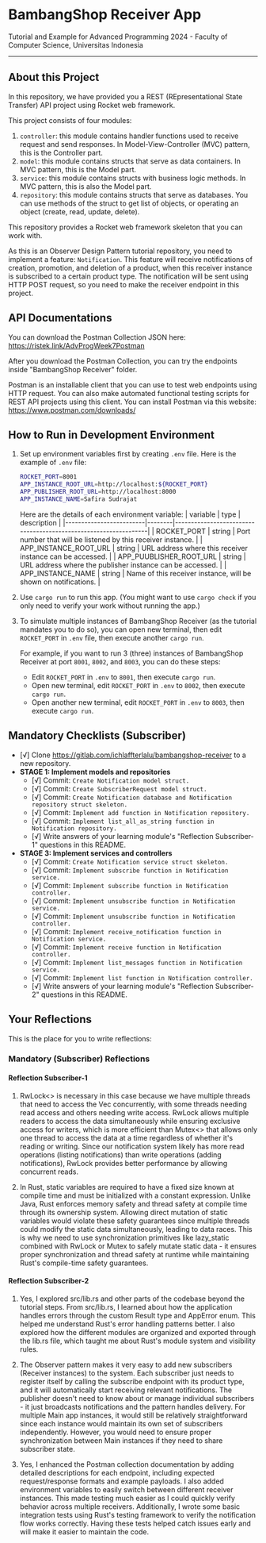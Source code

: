 # BambangShop Receiver App
Tutorial and Example for Advanced Programming 2024 - Faculty of Computer Science, Universitas Indonesia

---

## About this Project
In this repository, we have provided you a REST (REpresentational State Transfer) API project using Rocket web framework.

This project consists of four modules:
1.  `controller`: this module contains handler functions used to receive request and send responses.
    In Model-View-Controller (MVC) pattern, this is the Controller part.
2.  `model`: this module contains structs that serve as data containers.
    In MVC pattern, this is the Model part.
3.  `service`: this module contains structs with business logic methods.
    In MVC pattern, this is also the Model part.
4.  `repository`: this module contains structs that serve as databases.
    You can use methods of the struct to get list of objects, or operating an object (create, read, update, delete).

This repository provides a Rocket web framework skeleton that you can work with.

As this is an Observer Design Pattern tutorial repository, you need to implement a feature: `Notification`.
This feature will receive notifications of creation, promotion, and deletion of a product, when this receiver instance is subscribed to a certain product type.
The notification will be sent using HTTP POST request, so you need to make the receiver endpoint in this project.

## API Documentations

You can download the Postman Collection JSON here: https://ristek.link/AdvProgWeek7Postman

After you download the Postman Collection, you can try the endpoints inside "BambangShop Receiver" folder.

Postman is an installable client that you can use to test web endpoints using HTTP request.
You can also make automated functional testing scripts for REST API projects using this client.
You can install Postman via this website: https://www.postman.com/downloads/

## How to Run in Development Environment
1.  Set up environment variables first by creating `.env` file.
    Here is the example of `.env` file:
    ```bash
    ROCKET_PORT=8001
    APP_INSTANCE_ROOT_URL=http://localhost:${ROCKET_PORT}
    APP_PUBLISHER_ROOT_URL=http://localhost:8000
    APP_INSTANCE_NAME=Safira Sudrajat
    ```
    Here are the details of each environment variable:
    | variable                | type   | description                                                     |
    |-------------------------|--------|-----------------------------------------------------------------|
    | ROCKET_PORT             | string | Port number that will be listened by this receiver instance.    |
    | APP_INSTANCE_ROOT_URL   | string | URL address where this receiver instance can be accessed.       |
    | APP_PUUBLISHER_ROOT_URL | string | URL address where the publisher instance can be accessed.       |
    | APP_INSTANCE_NAME       | string | Name of this receiver instance, will be shown on notifications. |
2.  Use `cargo run` to run this app.
    (You might want to use `cargo check` if you only need to verify your work without running the app.)
3.  To simulate multiple instances of BambangShop Receiver (as the tutorial mandates you to do so),
    you can open new terminal, then edit `ROCKET_PORT` in `.env` file, then execute another `cargo run`.

    For example, if you want to run 3 (three) instances of BambangShop Receiver at port `8001`, `8002`, and `8003`, you can do these steps:
    -   Edit `ROCKET_PORT` in `.env` to `8001`, then execute `cargo run`.
    -   Open new terminal, edit `ROCKET_PORT` in `.env` to `8002`, then execute `cargo run`.
    -   Open another new terminal, edit `ROCKET_PORT` in `.env` to `8003`, then execute `cargo run`.

## Mandatory Checklists (Subscriber)
-   [√] Clone https://gitlab.com/ichlaffterlalu/bambangshop-receiver to a new repository.
-   **STAGE 1: Implement models and repositories**
    -   [√] Commit: `Create Notification model struct.`
    -   [√] Commit: `Create SubscriberRequest model struct.`
    -   [√] Commit: `Create Notification database and Notification repository struct skeleton.`
    -   [√] Commit: `Implement add function in Notification repository.`
    -   [√] Commit: `Implement list_all_as_string function in Notification repository.`
    -   [√] Write answers of your learning module's "Reflection Subscriber-1" questions in this README.
-   **STAGE 3: Implement services and controllers**
    -   [√] Commit: `Create Notification service struct skeleton.`
    -   [√] Commit: `Implement subscribe function in Notification service.`
    -   [√] Commit: `Implement subscribe function in Notification controller.`
    -   [√] Commit: `Implement unsubscribe function in Notification service.`
    -   [√] Commit: `Implement unsubscribe function in Notification controller.`
    -   [√] Commit: `Implement receive_notification function in Notification service.`
    -   [√] Commit: `Implement receive function in Notification controller.`
    -   [√] Commit: `Implement list_messages function in Notification service.`
    -   [√] Commit: `Implement list function in Notification controller.`
    -   [√] Write answers of your learning module's "Reflection Subscriber-2" questions in this README.

## Your Reflections
This is the place for you to write reflections:

### Mandatory (Subscriber) Reflections

#### Reflection Subscriber-1

1. RwLock<> is necessary in this case because we have multiple threads that need to access the Vec<Notification> concurrently, with some threads needing read access and others needing write access. RwLock allows multiple readers to access the data simultaneously while ensuring exclusive access for writers, which is more efficient than Mutex<> that allows only one thread to access the data at a time regardless of whether it's reading or writing. Since our notification system likely has more read operations (listing notifications) than write operations (adding notifications), RwLock provides better performance by allowing concurrent reads.

2. In Rust, static variables are required to have a fixed size known at compile time and must be initialized with a constant expression. Unlike Java, Rust enforces memory safety and thread safety at compile time through its ownership system. Allowing direct mutation of static variables would violate these safety guarantees since multiple threads could modify the static data simultaneously, leading to data races. This is why we need to use synchronization primitives like lazy_static combined with RwLock or Mutex to safely mutate static data - it ensures proper synchronization and thread safety at runtime while maintaining Rust's compile-time safety guarantees.

#### Reflection Subscriber-2

1. Yes, I explored src/lib.rs and other parts of the codebase beyond the tutorial steps. From src/lib.rs, I learned about how the application handles errors through the custom Result type and AppError enum. This helped me understand Rust's error handling patterns better. I also explored how the different modules are organized and exported through the lib.rs file, which taught me about Rust's module system and visibility rules.

2. The Observer pattern makes it very easy to add new subscribers (Receiver instances) to the system. Each subscriber just needs to register itself by calling the subscribe endpoint with its product type, and it will automatically start receiving relevant notifications. The publisher doesn't need to know about or manage individual subscribers - it just broadcasts notifications and the pattern handles delivery. For multiple Main app instances, it would still be relatively straightforward since each instance would maintain its own set of subscribers independently. However, you would need to ensure proper synchronization between Main instances if they need to share subscriber state.

3. Yes, I enhanced the Postman collection documentation by adding detailed descriptions for each endpoint, including expected request/response formats and example payloads. I also added environment variables to easily switch between different receiver instances. This made testing much easier as I could quickly verify behavior across multiple receivers. Additionally, I wrote some basic integration tests using Rust's testing framework to verify the notification flow works correctly. Having these tests helped catch issues early and will make it easier to maintain the code.
